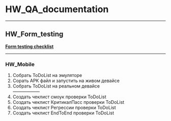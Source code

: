 # HW_QA_documentation  
___  
## HW_Form_testing  
  
**[Form testing checklist](https://docs.google.com/spreadsheets/d/1feItziyLBzfbEpRQTl3_MWXtbk8rGKqVhE0S9xu_6YM/edit#gid=0)**  
___
### HW_Mobile  
  
1) Собрать ToDoList на эмуляторе  
2) Сорать APK файл и запустить на живом девайсе  
3) Собрать ToDoList на реальном девайсе  
——————
4) Создать чеклист смоук проверки ToDoList  
5) Создать чеклист КритикалПасс проверки ToDoList  
6) Создать чеклист Регрессии проверки ToDoList  
7) Создать чеклист EndToEnd проверки ToDoList  
